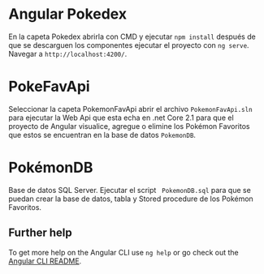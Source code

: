 # Angular Pokedex

En la capeta Pokedex abrirla con CMD y ejecutar `npm install` después de que se descarguen los componentes ejecutar el proyecto con `ng serve`.  Navegar a `http://localhost:4200/`.

# PokeFavApi

Seleccionar la capeta PokemonFavApi abrir el archivo `PokemonFavApi.sln` para ejecutar la Web Api que esta echa en .net Core 2.1 para que el proyecto de Angular visualice, agregue o elimine los Pokémon Favoritos que estos se encuentran en la base de datos `PokemonDB`.

# PokémonDB

Base de datos SQL Server. Ejecutar el script ` PokemonDB.sql` para que se puedan crear la base de datos, tabla y Stored procedure de los Pokémon Favoritos.

## Further help

To get more help on the Angular CLI use `ng help` or go check out the [Angular CLI README](https://github.com/angular/angular-cli/blob/master/README.md).
